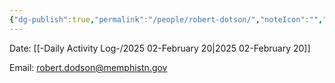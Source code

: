 ```yaml
---
{"dg-publish":true,"permalink":"/people/robert-dotson/","noteIcon":"","created":"2025-05-20T09:18:16.768-05:00"}
---
```


Date: [[-Daily Activity Log-/2025 02-February 20\|2025 02-February 20]]

Email: robert.dodson@memphistn.gov